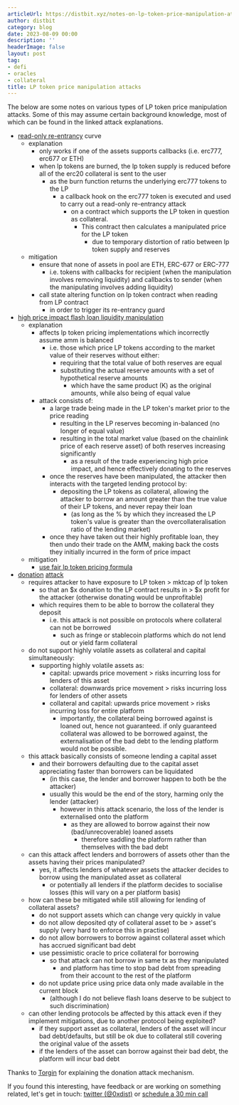 ```yaml
---
articleUrl: https://distbit.xyz/notes-on-lp-token-price-manipulation-attacks
author: distbit
category: blog
date: 2023-08-09 00:00
description: ''
headerImage: false
layout: post
tag:
- defi
- oracles
- collateral
title: LP token price manipulation attacks
---
```



 

The below are some notes on various types of LP token price manipulation attacks. Some of this may assume certain background knowledge, most of which can be found in the linked attack explanations.

- [read-only re-entrancy](https://chainsecurity.com/curve-lp-oracle-manipulation-post-mortem/) curve
	- explanation 
		- only works if one of the assets supports callbacks (i.e. erc777, erc677 or ETH)
		- when lp tokens are burned, the lp token supply is reduced before all of the erc20 collateral is sent to the user
			- as the burn function returns the underlying erc777 tokens to the LP
				- a callback hook on the erc777 token is executed and used to carry out a read-only re-entrancy attack 
					- on a contract which supports the LP token in question as collateral.
						- This contract then calculates a manipulated price for the LP token
							- due to temporary distortion of ratio between lp token supply and reserves
	- mitigation
		- ensure that none of assets in pool are ETH, ERC-677 or ERC-777
			- i.e. tokens with callbacks for recipient (when the manipulation involves removing liquidity) and callbacks to sender (when the manipulating involves adding liquidity)
		- call state altering function on lp token contract when reading from LP contract
			- in order to trigger its re-entrancy guard
- [high price impact flash loan liquidity manipulation](https://cmichel.io/pricing-lp-tokens/)
	- explanation
		- affects lp token pricing implementations which incorrectly assume amm is balanced
			- i.e. those which price LP tokens according to the market value of their reserves without either:
				- requiring that the total value of both reserves are equal
				- substituting the actual reserve amounts with a set of hypothetical reserve amounts
					- which have the same product (K) as the original amounts, while also being of equal value
		- attack consists of:
			- a large trade being made in the LP token's market prior to the price reading
				- resulting in the LP reserves becoming in-balanced (no longer of equal value)
				- resulting in the total market value (based on the chainlink price of each reserve asset) of both reserves increasing significantly
					- as a result of the trade experiencing high price impact, and hence effectively donating to the reserves
			- once the reserves have been manipulated, the attacker then interacts with the targeted lending protocol by:
				- depositing the LP tokens as collateral, allowing the attacker to borrow an amount greater than the true value of their LP tokens, and never repay their loan
					- (as long as the % by which they increased the LP token's value is greater than the overcollateralisation ratio of the lending market)
			- once they have taken out their highly profitable loan, they then undo their trade on the AMM, making back the costs they initially incurred in the form of price impact
	- mitigation
		-  [use fair lp token pricing formula](https://blog.alphaventuredao.io/fair-lp-token-pricing/)
- [donation](https://blog.lodestarfinance.io/post-mortem-summary-13f5fe0bb336) [attack](https://blockauditreport.medium.com/lodestar-finance-6-5-million-exploit-decrypted-blockaudit-675026b9dd12)
	- requires attacker to have exposure to LP token > mktcap of lp token
		- so that an $x donation to the LP contract results in > $x profit for the attacker (otherwise donating would be unprofitable)
		- which requires them to be able to borrow the collateral they deposit
			- i.e. this attack is not possible on protocols where collateral can not be borrowed
				- such as fringe or stablecoin platforms which do not lend out or yield farm collateral
	- do not support highly volatile assets as collateral and capital simultaneously:
		- supporting highly volatile assets as:
			- capital: upwards price movement > risks incurring loss for lenders of this asset
			- collateral: downwards price movement > risks incurring loss for lenders of other assets
			- collateral and capital: upwards price movement > risks incurring loss for entire platform 
				- importantly, the collateral being borrowed against is loaned out, hence not guaranteed. if only guaranteed collateral was allowed to be borrowed against, the externalisation of the bad debt to the lending platform would not be possible. 
	- this attack basically consists of someone lending a capital asset
		- and their borrowers defaulting due to the capital asset appreciating faster than borrowers can be liquidated
			- (in this case, the lender and borrower happen to both be the attacker)
			- usually this would be the end of the story, harming only the lender (attacker)
				- however in this attack scenario, the loss of the lender is externalised onto the platform
					- as they are allowed to borrow against their now (bad/unrecoverable) loaned assets
						- therefore saddling the platform rather than themselves with the bad debt
	- can this attack affect lenders and borrowers of assets other than the assets having their prices manipulated?
		- yes, it affects lenders of whatever assets the attacker decides to borrow using the manipulated asset as collateral
			- or potentially all lenders if the platform decides to socialise losses (this will vary on a per platform basis)
	- how can these be mitigated while still allowing for lending of collateral assets?
		- do not support assets which can change very quickly in value
		- do not allow deposited qty of collateral asset to be > asset's supply (very hard to enforce this in practise)
		- do not allow borrowers to borrow against collateral asset which has accrued significant bad debt
		- use pessimistic oracle to price collateral for borrowing
			- so that attack can not borrow in same tx as they manipulated
				- and platform has time to stop bad debt from spreading from their account to the rest of the platform
		- do not update price using price data only made available in the current block
			- (although I do not believe flash loans deserve to be subject to such discrimination)
	- can other lending protocols be affected by this attack even if they implement mitigations, due to another protocol being exploited?
		- if they support asset as collateral, lenders of the asset will incur bad debt/defaults, but still be ok due to collateral still covering the original value of the assets
		- if the lenders of the asset can borrow against their bad debt, the platform will incur bad debt


Thanks to [Torgin](https://twitter.com/MTorgin) for explaining the donation attack mechanism.

If you found this interesting, have feedback or are working on something related, let's get in touch: [twitter (@0xdist)](https://twitter.com/0xdist) or [schedule a 30 min call](https://cal.com/distbit/30min)